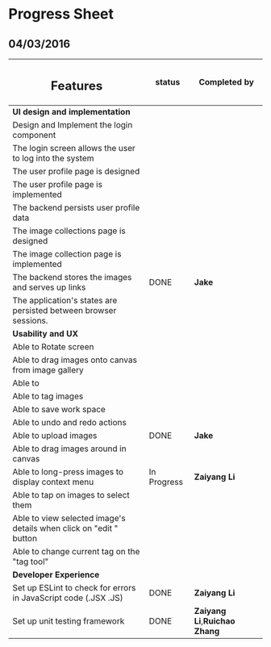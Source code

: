 Progress Sheet
============
04/03/2016
-------------

|<h2>Features</h2>|status|Completed by|
|----|-----|-----|
|**UI design and implementation**|
|Design and Implement the login component|  | |
|The login screen allows the user to log into the system|||
|The user profile page is designed|||
|The user profile page is implemented|||
|The backend persists user profile data|||
|The image collections page is designed|||
|The image collection page is implemented|||
|The backend stores the images and serves up links|DONE|**Jake**|
|The application's states are persisted between browser sessions.|||
|**Usability and UX**|
|Able to Rotate screen|||
|Able to drag images onto canvas from image gallery|||
|Able to |||
|Able to tag images|||
|Able to save work space|||
|Able to undo and redo actions|||
|Able to upload images|DONE|**Jake**|
|Able to drag images around in canvas|||
|Able to long-press images to display context menu|In Progress|**Zaiyang Li**|
|Able to tap on images to select them|||
|Able to view selected image's details when click on "edit " button |||
|Able to change current tag on the "tag tool" |||
|**Developer Experience**|
|Set up ESLint to check for errors in JavaScript code (.JSX .JS)|DONE|**Zaiyang Li**|
|Set up unit testing framework |DONE|**Zaiyang Li**,**Ruichao Zhang**|
